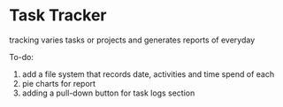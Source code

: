# Task Tracker

tracking varies tasks or projects and generates reports of everyday

To-do:
1. add a file system that records date, activities and time spend of each
2. pie charts for report
3. adding a pull-down button for task logs section
